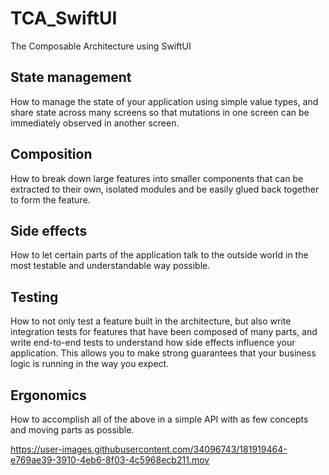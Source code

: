 # TCA_SwiftUI
The Composable Architecture using SwiftUI


## State management 
How to manage the state of your application using simple value types, and share state across many screens so that mutations in one screen can be immediately observed in another screen.

## Composition 
How to break down large features into smaller components that can be extracted to their own, isolated modules and be easily glued back together to form the feature.

## Side effects 
How to let certain parts of the application talk to the outside world in the most testable and understandable way possible.

## Testing 
How to not only test a feature built in the architecture, but also write integration tests for features that have been composed of many parts, and write end-to-end tests to understand how side effects influence your application. This allows you to make strong guarantees that your business logic is running in the way you expect.

## Ergonomics 
How to accomplish all of the above in a simple API with as few concepts and moving parts as possible.




https://user-images.githubusercontent.com/34096743/181919464-e769ae39-3910-4eb6-8f03-4c5968ecb211.mov

